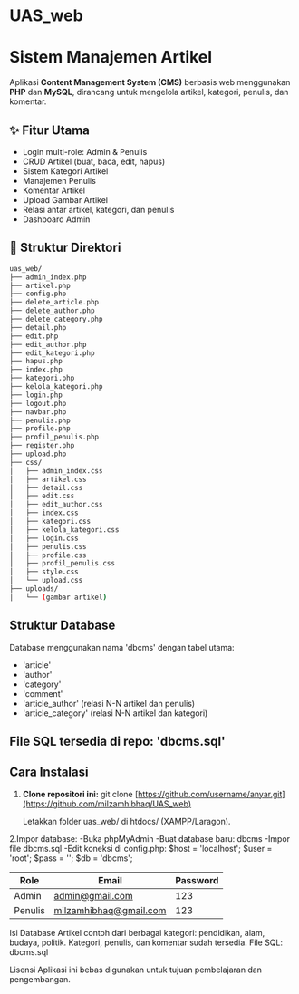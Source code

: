 # UAS_web

# Sistem Manajemen Artikel

Aplikasi **Content Management System (CMS)** berbasis web menggunakan **PHP** dan **MySQL**, dirancang untuk mengelola artikel, kategori, penulis, dan komentar.

## ✨ Fitur Utama

- Login multi-role: Admin & Penulis
- CRUD Artikel (buat, baca, edit, hapus)
- Sistem Kategori Artikel
- Manajemen Penulis
- Komentar Artikel
- Upload Gambar Artikel
- Relasi antar artikel, kategori, dan penulis
- Dashboard Admin

## 📁 Struktur Direktori

```bash
uas_web/
├── admin_index.php
├── artikel.php
├── config.php
├── delete_article.php
├── delete_author.php
├── delete_category.php
├── detail.php
├── edit.php
├── edit_author.php
├── edit_kategori.php
├── hapus.php
├── index.php
├── kategori.php
├── kelola_kategori.php
├── login.php
├── logout.php
├── navbar.php
├── penulis.php
├── profile.php
├── profil_penulis.php
├── register.php
├── upload.php
├── css/
│   ├── admin_index.css
│   ├── artikel.css
│   ├── detail.css
│   ├── edit.css
│   ├── edit_author.css
│   ├── index.css
│   ├── kategori.css
│   ├── kelola_kategori.css
│   ├── login.css
│   ├── penulis.css
│   ├── profile.css
│   ├── profil_penulis.css
│   ├── style.css
│   └── upload.css
├── uploads/
│   └── (gambar artikel)

```

##  Struktur Database

Database menggunakan nama 'dbcms' dengan tabel utama:
- 'article'
- 'author'
- 'category'
- 'comment'
- 'article_author' (relasi N-N artikel dan penulis)
- 'article_category' (relasi N-N artikel dan kategori)

## File SQL tersedia di repo: 'dbcms.sql'


##  Cara Instalasi

1. **Clone repositori ini:**
   git clone [https://github.com/username/anyar.git](https://github.com/milzamhibhaq/UAS_web)

   Letakkan folder uas_web/ di htdocs/ (XAMPP/Laragon).

2.Impor database:
-Buka phpMyAdmin
-Buat database baru: dbcms
-Impor file dbcms.sql
-Edit koneksi di config.php:
$host = 'localhost';
$user = 'root';
$pass = '';
$db   = 'dbcms';

| Role    | Email                                                   | Password |
| ------- | ------------------------------------------------------- | -------- |
| Admin   | [admin@gmail.com](mailto:admin@gmail.com)               | 123    |
| Penulis | [milzamhibhaq@gmail.com](mailto:milzamhibhaq@gmail.com) | 123   |

Isi Database
Artikel contoh dari berbagai kategori: pendidikan, alam, budaya, politik.
Kategori, penulis, dan komentar sudah tersedia.
File SQL: dbcms.sql

Lisensi
Aplikasi ini bebas digunakan untuk tujuan pembelajaran dan pengembangan.

